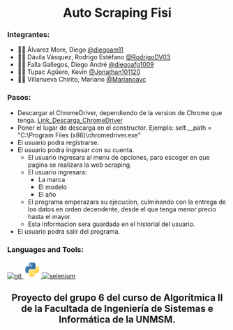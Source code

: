 <h1 align="center">Auto Scraping Fisi</h1>

### Integrantes:
- 👩‍💻 Álvarez More, Diego [@diegoam11](https://github.com/diegoam11)
- 👩‍💻 Dávila Vásquez, Rodrigo Estéfano [@RodrigoDV03](https://github.com/RodrigoDV03)
- 👩‍💻 Falla Gallegos, Diego André [@diegoafg1009](https://github.com/diegoafg1009)
- 👩‍💻 Tupac Agüero, Kevin [@Jonathan101120](https://github.com/Jonathan101120)
- 👩‍💻 Villanueva Chirito, Mariano [@Marianoavc](https://github.com/Marianoavc)

### Pasos:
- Descargar el ChromeDriver, dependiendo de la version de Chrome que tenga. [Link_Descarga_ChromeDriver](https://chromedriver.chromium.org/downloads)
- Poner el lugar de descarga en el constructor. Ejemplo: self.__path = "C:\Program Files (x86)\chromedriver.exe"
- El usuario podra registrarse.
- El usuario podra ingresar con su cuenta.
     - El usuario ingresara al menu de opciones, para escoger en que pagina se realizara la web scraping.
     - El usuario ingresara:
        - La marca
        - El modelo
        - El año
     - El programa emperazara su ejecucion, culminando con la entrega de los datos en orden decendente, desde el que tenga menor precio hasta el mayor.
     - Esta informacion sera guardada en el historial del usuario.
 - El usuario podra salir del programa.

<h3 align="left">Languages and Tools:</h3>
<p align="left"> <a href="https://git-scm.com/" target="_blank" rel="noreferrer"> <img src="https://www.vectorlogo.zone/logos/git-scm/git-scm-icon.svg" alt="git" width="40" height="40"/> </a> <a href="https://www.python.org" target="_blank" rel="noreferrer"> <img src="https://raw.githubusercontent.com/devicons/devicon/master/icons/python/python-original.svg" alt="python" width="40" height="40"/> </a> <a href="https://www.selenium.dev" target="_blank" rel="noreferrer"> <img src="https://raw.githubusercontent.com/detain/svg-logos/780f25886640cef088af994181646db2f6b1a3f8/svg/selenium-logo.svg" alt="selenium" width="40" height="40"/> </a> </p>

<h2 align="center">Proyecto del grupo 6 del curso de Algorítmica II de la Facultada de Ingeniería de Sistemas e Informática de la UNMSM.</h2>
